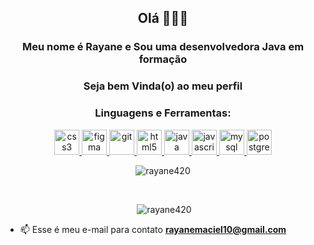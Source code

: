 
<!--
**Rayane420/Rayane420** is a ✨ _special_ ✨ repository because its `README.md` (this file) appears on your GitHub profile. -->


<h2 align="center">Olá 👩🏻‍💻 </h2>

<h3 align="center"> Meu nome é Rayane e Sou uma desenvolvedora Java em formação</h3>
<h3 align="center"> Seja bem Vinda(o) ao meu perfil </h3>

<h3 align="center">Linguagens e Ferramentas:</h3>
<p align="center"> <a href="https://www.w3schools.com/css/" target="_blank"> <img src="https://devicons.github.io/devicon/devicon.git/icons/css3/css3-original-wordmark.svg" alt="css3" width="40" height="40"/> </a> <a href="https://www.figma.com/" target="_blank"> 
<img src="https://www.vectorlogo.zone/logos/figma/figma-icon.svg" alt="figma" width="40" height="40"/> </a> 
<a href="https://git-scm.com/" target="_blank"> <img src="https://www.vectorlogo.zone/logos/git-scm/git-scm-icon.svg" alt="git" width="40" height="40"/> </a> <a href="https://www.w3.org/html/" target="_blank"> <img src="https://devicons.github.io/devicon/devicon.git/icons/html5/html5-original-wordmark.svg" alt="html5" width="40" height="40"/> </a> <a href="https://www.java.com" target="_blank"> <img src="https://devicons.github.io/devicon/devicon.git/icons/java/java-original-wordmark.svg" alt="java" width="40" height="40"/> </a> <a href="https://developer.mozilla.org/en-US/docs/Web/JavaScript" target="_blank"> <img src="https://devicons.github.io/devicon/devicon.git/icons/javascript/javascript-original.svg" alt="javascript" width="40" height="40"/> </a> <a href="https://www.mysql.com/" target="_blank"> <img src="https://devicons.github.io/devicon/devicon.git/icons/mysql/mysql-original-wordmark.svg" alt="mysql" width="40" height="40"/> </a> <a href="https://www.postgresql.org" target="_blank"> <img src="https://devicons.github.io/devicon/devicon.git/icons/postgresql/postgresql-original-wordmark.svg" alt="postgresql" width="40" height="40"/> </a> </p>

<p align="center"><img src="https://github-readme-stats.vercel.app/api/top-langs?username=rayane420&show_icons=true&locale=en&layout=compact" alt="rayane420" /></p>
<br/>
<p align="center">&nbsp;<img  src="https://github-readme-stats.vercel.app/api?username=rayane420&show_icons=true&locale=en" alt="rayane420" /></p>

- 📫 Esse é meu e-mail para contato **rayanemaciel10@gmail.com**
